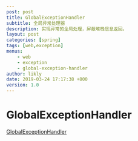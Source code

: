 ```yaml
---
post: post
title: GlobalExceptionHandler
subtitle: 全局异常处理器
description: 实现异常的全局处理，屏蔽堆栈信息返回。
layout: post
categories: [spring]
tags: [web,exception]
menus:
    - web
    - exception
    - global-exception-handler
author: likly
date: 2019-03-24 17:17:38 +800
version: 1.0
---
```


# GlobalExceptionHandler

[GlobalExceptionHandler](/final-spring/final-spring-web/src/main/java/org/finalframework/spring/web/exception/GlobalExceptionHandler.java)